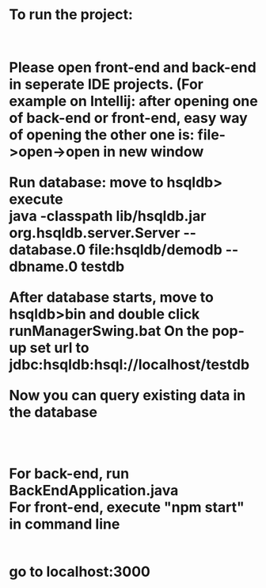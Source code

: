<h1>To run the project:<h1/>
  
<br/>
Please open front-end and back-end in seperate IDE projects. (For example on Intellij: after opening one of back-end or front-end, easy way of opening the other one is: file->open->open in new window 
 
<br/>
  
Run database:
move to hsqldb>
execute 
<br/>
java -classpath lib/hsqldb.jar org.hsqldb.server.Server --database.0 file:hsqldb/demodb --dbname.0 testdb

After database starts, move to hsqldb>bin and double click runManagerSwing.bat
On the pop-up set url to jdbc:hsqldb:hsql://localhost/testdb

Now you can query existing data in the database

<br/>

For back-end, run BackEndApplication.java
<br>
For front-end, execute "npm start" in command line

 <br/>
 go to localhost:3000
